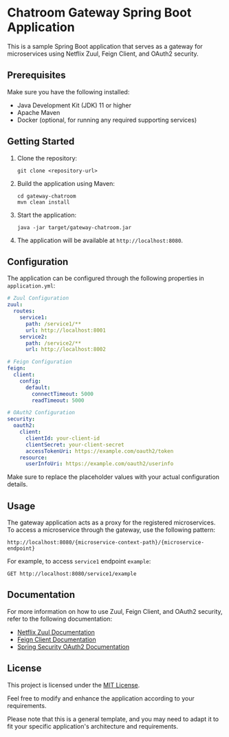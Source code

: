 # Chatroom Gateway Spring Boot Application

This is a sample Spring Boot application that serves as a gateway for microservices using Netflix Zuul, Feign Client, and OAuth2 security.

## Prerequisites

Make sure you have the following installed:

- Java Development Kit (JDK) 11 or higher
- Apache Maven
- Docker (optional, for running any required supporting services)

## Getting Started

1. Clone the repository:

   ```shell
   git clone <repository-url>
   ```

2. Build the application using Maven:

   ```shell
   cd gateway-chatroom
   mvn clean install
   ```

3. Start the application:

   ```shell
   java -jar target/gateway-chatroom.jar
   ```

4. The application will be available at `http://localhost:8080`.

## Configuration

The application can be configured through the following properties in `application.yml`:

```yaml
# Zuul Configuration
zuul:
  routes:
    service1:
      path: /service1/**
      url: http://localhost:8001
    service2:
      path: /service2/**
      url: http://localhost:8002

# Feign Configuration
feign:
  client:
    config:
      default:
        connectTimeout: 5000
        readTimeout: 5000

# OAuth2 Configuration
security:
  oauth2:
    client:
      clientId: your-client-id
      clientSecret: your-client-secret
      accessTokenUri: https://example.com/oauth2/token
    resource:
      userInfoUri: https://example.com/oauth2/userinfo
```

Make sure to replace the placeholder values with your actual configuration details.

## Usage

The gateway application acts as a proxy for the registered microservices. To access a microservice through the gateway, use the following pattern:

```
http://localhost:8080/{microservice-context-path}/{microservice-endpoint}
```

For example, to access `service1` endpoint `example`:

```
GET http://localhost:8080/service1/example
```

## Documentation

For more information on how to use Zuul, Feign Client, and OAuth2 security, refer to the following documentation:

- [Netflix Zuul Documentation](https://github.com/Netflix/zuul/wiki)
- [Feign Client Documentation](https://github.com/OpenFeign/feign)
- [Spring Security OAuth2 Documentation](https://docs.spring.io/spring-security-oauth2-boot/docs/current/reference/html5/)

## License

This project is licensed under the [MIT License](LICENSE).

Feel free to modify and enhance the application according to your requirements.

Please note that this is a general template, and you may need to adapt it to fit your specific application's architecture and requirements.